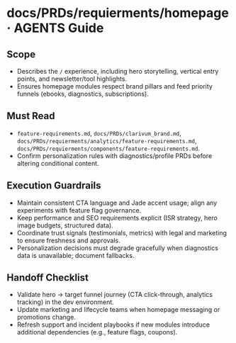 # docs/PRDs/requierments/homepage · AGENTS Guide

## Scope
- Describes the `/` experience, including hero storytelling, vertical entry points, and newsletter/tool highlights.
- Ensures homepage modules respect brand pillars and feed priority funnels (ebooks, diagnostics, subscriptions).

## Must Read
- `feature-requirements.md`, `docs/PRDs/clarivum_brand.md`, `docs/PRDs/requierments/analytics/feature-requirements.md`, `docs/PRDs/requierments/components/feature-requirements.md`.
- Confirm personalization rules with diagnostics/profile PRDs before altering conditional content.

## Execution Guardrails
- Maintain consistent CTA language and Jade accent usage; align any experiments with feature flag governance.
- Keep performance and SEO requirements explicit (ISR strategy, hero image budgets, structured data).
- Coordinate trust signals (testimonials, metrics) with legal and marketing to ensure freshness and approvals.
- Personalization decisions must degrade gracefully when diagnostics data is unavailable; document fallbacks.

## Handoff Checklist
- Validate hero → target funnel journey (CTA click-through, analytics tracking) in the dev environment.
- Update marketing and lifecycle teams when homepage messaging or promotions change.
- Refresh support and incident playbooks if new modules introduce additional dependencies (e.g., feature flags, coupons).
